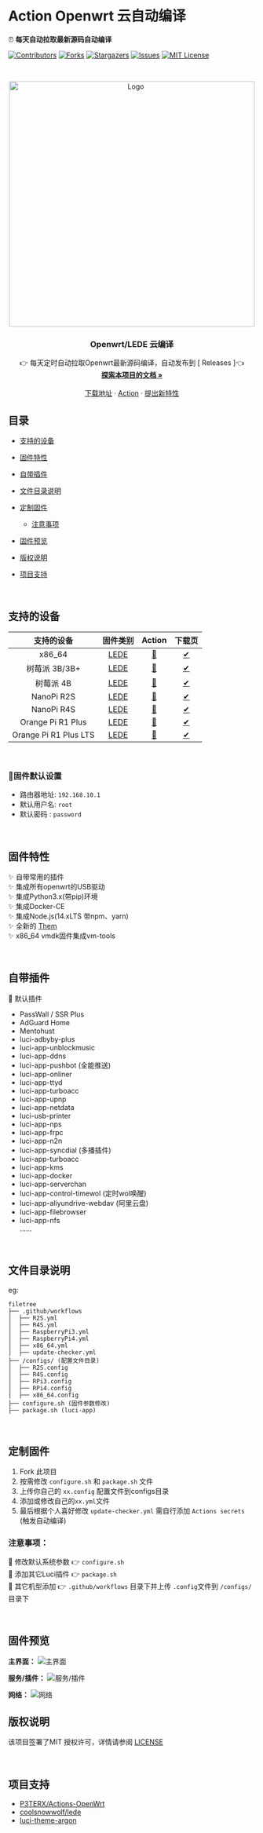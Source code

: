 
# Action Openwrt 云自动编译
⏰ **每天自动拉取最新源码自动编译**

[![Contributors][contributors-shield]][contributors-url]
[![Forks][forks-shield]][forks-url]
[![Stargazers][stars-shield]][stars-url]
[![Issues][issues-shield]][issues-url]
[![MIT License][license-shield]][license-url]

<br />

<p align="center">
  <a href="https://github.com/bigbugcc/OpenWrts">
    <img src="https://cdn.jsdelivr.net/gh/bigbugcc/Resource@master/github/openwrts/action1.jpg" alt="Logo" width="500" />
  </a>

  <h3 align="center">Openwrt/LEDE 云编译</h3>
  <p align="center">
    👉 每天定时自动拉取Openwrt最新源码编译，自动发布到 [<a herf="https://github.com/bigbugcc/OpenWrts/releases"> Releases </a>]👈
    <br />
    <a href="https://github.com/bigbugcc/OpenWrts"><strong>探索本项目的文档 »</strong></a>
    <br />
    <br />
    <a href="https://github.com/bigbugcc/OpenWrts/releases">下载地址</a>
    ·
    <a href="https://github.com/bigbugcc/OpenWrts/actions">Action</a>
    ·
    <a href="https://github.com/bigbugcc/OpenWrts/issues">提出新特性</a>
  </p>

</p>

## 目录

- [支持的设备](#支持的设备)  

- [固件特性](#固件特性)
- [自带插件](#自带插件)
- [文件目录说明](#文件目录说明)  
- [定制固件](#定制固件)  
  - [注意事项](#注意事项)  
- [固件预览](#固件预览)
- [版权说明](#版权说明)
- [项目支持](#项目支持)

<br>


## 支持的设备
|           支持的设备        |         固件类别         |        Action         |              下载页          |
| :------------------------: | :---------------------: | :-------------------: | :--------------------------: |
|             x86_64                    |  [LEDE](https://github.com/coolsnowwolf/lede) |[🍕](https://github.com/bigbugcc/OpenWrts/actions/workflows/x86_64.yml) |  [✔](https://github.com/bigbugcc/OpenWrts/releases) |
|             树莓派 3B/3B+             | [LEDE](https://github.com/coolsnowwolf/lede) | [🍕](https://github.com/bigbugcc/OpenWrts/actions/workflows/RaspberryPi3.yml) | [✔](https://github.com/bigbugcc/OpenWrts/releases) |
|             树莓派 4B             |  [LEDE](https://github.com/coolsnowwolf/lede) | [🍕](https://github.com/bigbugcc/OpenWrts/actions/workflows/RaspberryPi4.yml) |  [✔](https://github.com/bigbugcc/OpenWrts/releases) |
|             NanoPi R2S             |  [LEDE](https://github.com/coolsnowwolf/lede) | [🍕](https://github.com/bigbugcc/OpenWrts/actions/workflows/R2S.yml) | [✔](https://github.com/bigbugcc/OpenWrts/releases) |
|             NanoPi R4S             |  [LEDE](https://github.com/coolsnowwolf/lede) | [🍕](https://github.com/bigbugcc/OpenWrts/actions/workflows/R4S.yml) | [✔](https://github.com/bigbugcc/OpenWrts/releases) |
|             Orange Pi R1 Plus             |  [LEDE](https://github.com/coolsnowwolf/lede) | [🍕](https://github.com/bigbugcc/OpenWrts/actions/workflows/OrangePiR1.yml) | [✔](https://github.com/bigbugcc/OpenWrts/releases) |
| Orange Pi R1 Plus LTS | [LEDE](https://github.com/coolsnowwolf/lede) | [🍕](https://github.com/bigbugcc/OpenWrts/actions/workflows/OrangePiR1LTS.yml) | [✔](https://github.com/bigbugcc/OpenWrts/releases) |

<br>

### 🎯固件默认设置   
- 路由器地址: `192.168.10.1`   
- 默认用户名: `root`   
- 默认密码  : `password`

<br>

## 固件特性
✨ 自带常用的插件   
✨ 集成所有openwrt的USB驱动   
✨ 集成Python3.x(带pip)环境   
✨ 集成Docker-CE   
✨ 集成Node.js(14.xLTS 带npm、yarn)   
✨ 全新的 [Them](https://github.com/jerrykuku/luci-theme-argon)  
✨ x86_64 vmdk固件集成vm-tools   

<br>

## 自带插件
🍕 默认插件
- PassWall / SSR Plus
- AdGuard Home
- Mentohust
- luci-adbyby-plus
- luci-app-unblockmusic
- luci-app-ddns
- luci-app-pushbot (全能推送)
- luci-app-onliner
- luci-app-ttyd
- luci-app-turboacc
- luci-app-upnp
- luci-app-netdata
- luci-usb-printer
- luci-app-nps
- luci-app-frpc
- luci-app-n2n
- luci-app-syncdial (多播插件)
- luci-app-turboacc
- luci-app-kms  
- luci-app-docker   
- luci-app-serverchan   
- luci-app-control-timewol (定时wol唤醒)   
- luci-app-aliyundrive-webdav (阿里云盘)  
- luci-app-filebrowser   
- luci-app-nfs   
......

<br>

## 文件目录说明
eg:

```
filetree 
├── .github/workflows
│  ├── R2S.yml
│  ├── R4S.yml
│  ├── RaspberryPi3.yml
│  ├── RaspberryPi4.yml
│  ├── x86_64.yml
│  ├── update-checker.yml
├── /configs/ (配置文件目录)
│  ├── R2S.config
│  ├── R4S.config
│  ├── RPi3.config
│  ├── RPi4.config
│  ├── x86_64.config
├── configure.sh (固件参数修改)
├── package.sh (luci-app)
```
<br>

## 定制固件 
1. Fork 此项目
2. 按需修改 ```configure.sh``` 和 ```package.sh``` 文件
3. 上传你自己的 ```xx.config``` 配置文件到configs目录 
4. 添加或修改自己的``````xx.yml``````文件 
5. 最后根据个人喜好修改 ```update-checker.yml``` 需自行添加 ```Actions secrets``` (触发自动编译)

### 注意事项：
📌 修改默认系统参数 👉 ```configure.sh```   
📌 添加其它Luci插件 👉 ```package.sh```  
📌 其它机型添加 👉 ```.github/workflows``` 目录下并上传 ```.config```文件到 ```/configs/```目录下

<br>

## 固件预览
**主界面：**
![主界面](https://cdn.jsdelivr.net/gh/bigbugcc/Resource@latest/github/openwrts/openwrt.png)

**服务/插件：**
![服务/插件](https://cdn.jsdelivr.net/gh/bigbugcc/Resource@latest/github/openwrts/service.png)

**网络：**
![网络](https://cdn.jsdelivr.net/gh/bigbugcc/Resource@latest/github/openwrts/network.png)

## 版权说明

该项目签署了MIT 授权许可，详情请参阅 [LICENSE](https://github.com/bigbugcc/OpenWrts/LICENSE)

<br>

## 项目支持
- [P3TERX/Actions-OpenWrt](https://github.com/P3TERX/Actions-OpenWrt)
- [coolsnowwolf/lede](https://github.com/coolsnowwolf/lede)
- [luci-theme-argon](https://github.com/jerrykuku/luci-theme-argon)

<!-- links -->

[your-project-path]:https://github.com/bigbugcc/OpenWrts/
[contributors-shield]: https://img.shields.io/github/contributors/bigbugcc/OpenWrts?style=flat-square
[contributors-url]: https://github.com/bigbugcc/OpenWrts/graphs/contributors
[forks-shield]: https://img.shields.io/github/forks/bigbugcc/OpenWrts?style=flat-square
[forks-url]: https://github.com/bigbugcc/OpenWrts/network/members
[stars-shield]: https://img.shields.io/github/stars/bigbugcc/OpenWrts?style=flat-square
[stars-url]: https://github.com/bigbugcc/OpenWrts/stargazers
[issues-shield]: https://img.shields.io/github/issues/bigbugcc/OpenWrts?style=flat-square
[issues-url]: https://img.shields.io/github/issues/bigbugcc/OpenWrts
[license-shield]: https://img.shields.io/github/license/bigbugcc/OpenWrts?style=flat-square
[license-url]: https://github.com/bigbugcc/OpenWrts/blob/master/LICENSE

